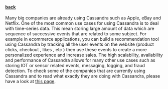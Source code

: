 #### [back](getting_started_main.md)

Many big companies are already using Cassandra such as Apple, eBay and Netflix. One of the most common use cases for using Cassandra is to deal with time-series data. This mean storing large amount of data which are sequence of successive events that are related to some subject. For example in ecommerce applications, you can build a recommendation tool using Cassandra by tracking all the user events on the website (product clicks, checkout , likes , etc ) then use these events to create a more personalized experience and increase sales. The high scalability, availability and performance of Cassandra allows for many other use cases such as storing IOT or sensor related events, messaging, logging, and fraud detection. To check some of the companies that are currently using Cassandra and to read what exactly they are doing with Cassandra, please have a look at [this page](http://www.planetcassandra.org/apache-cassandra-use-cases/). 